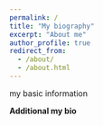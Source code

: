 ```yaml
---
permalink: /
title: "My biography"
excerpt: "About me"
author_profile: true
redirect_from: 
  - /about/
  - /about.html
---
```


my basic information

**Additional my bio**
